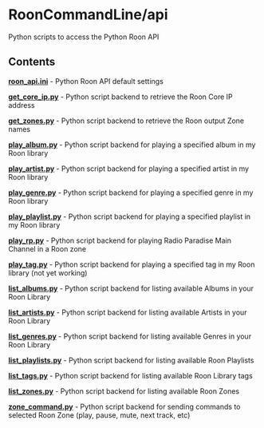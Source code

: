 # RoonCommandLine/api

Python scripts to access the Python Roon API

## Contents

[**roon_api.ini**](roon_api.ini) - Python Roon API default settings

[**get_core_ip.py**](get_core_ip.py) - Python script backend to retrieve the Roon Core IP address

[**get_zones.py**](get_zones.py) - Python script backend to retrieve the Roon output Zone names

[**play_album.py**](play_album.py) - Python script backend for playing a specified album in my Roon library

[**play_artist.py**](play_artist.py) - Python script backend for playing a specified artist in my Roon library

[**play_genre.py**](play_genre.py) - Python script backend for playing a specified genre in my Roon library

[**play_playlist.py**](play_playlist.py) - Python script backend for playing a specified playlist in my Roon library

[**play_rp.py**](play_rp.py) - Python script backend for playing Radio Paradise Main Channel in a Roon zone

[**play_tag.py**](play_tag.py) - Python script backend for playing a specified tag in my Roon library (not yet working)

[**list_albums.py**](list_albums.py) - Python script backend for listing available Albums in your Roon Library

[**list_artists.py**](list_artists.py) - Python script backend for listing available Artists in your Roon Library

[**list_genres.py**](list_genres.py) - Python script backend for listing available Genres in your Roon Library

[**list_playlists.py**](list_playlists.py) - Python script backend for listing available Roon Playlists

[**list_tags.py**](list_tags.py) - Python script backend for listing available Roon Library tags

[**list_zones.py**](list_zones.py) - Python script backend for listing available Roon Zones

[**zone_command.py**](zone_command.py) - Python script backend for sending commands to selected Roon Zone (play, pause, mute, next track, etc)
